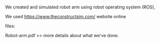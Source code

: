 We created and simulated robot arm using robot operating system (ROS), 

We used https://www.theconstructsim.com/ website online

files:

Robot-arm.pdf >> more details about what we've done.
